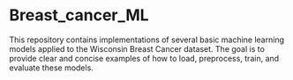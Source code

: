 # Breast_cancer_ML
This repository contains implementations of several basic machine learning models applied to the Wisconsin Breast Cancer dataset. The goal is to provide clear and concise examples of how to load, preprocess, train, and evaluate these models.
